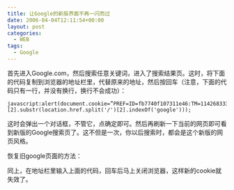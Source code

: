 ```yaml
---
title: 让Google的新版界面不再一闪而过
date: 2006-04-04T12:11:54+00:00
layout: post
categories:
  - WEB
tags:
  - Google
---
```


首先进入Google.com，然后搜索任意关键词，进入了搜索结果页。这时，将下面的代码复制到浏览器的地址栏里，代替原来的地址，然后按回车（注意，下面的代码只有一行，并没有换行，换行不会成功）：

```
javascript:alert(document.cookie=”PREF=ID=fb7740f107311e46:TM=1142683332:LM=1142683332:S=fNSw6ljXTzvL3dWu;path=/;domain=.”+location.href.split('/')[2].substr(location.href.split('/')[2].indexOf('google')));
```

这时会弹出一个对话框，不管它，点确定即可。然后再刷新一下当前的网页即可看到新版的Google搜索页了。这不但是一次，你以后搜索时，都会是这个新版的网页风格。

恢复旧google页面的方法：

同上，在地址栏里输入上面的代码，回车后马上关闭浏览器，这样新的cookie就失效了。